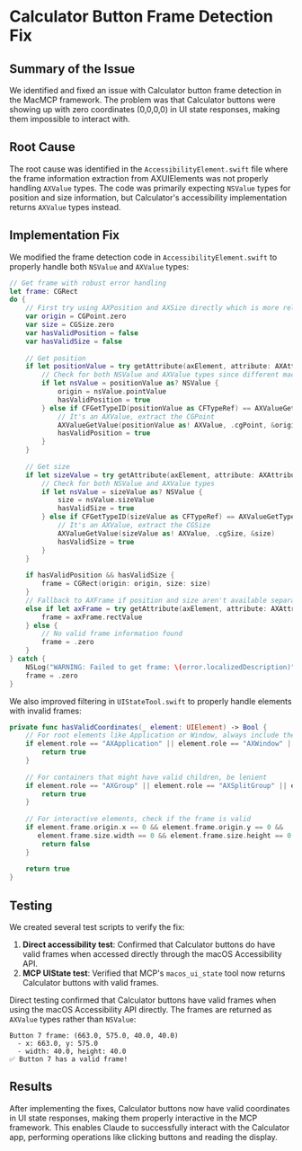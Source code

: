 # Calculator Button Frame Detection Fix

## Summary of the Issue

We identified and fixed an issue with Calculator button frame detection in the MacMCP framework. The problem was that Calculator buttons were showing up with zero coordinates (0,0,0,0) in UI state responses, making them impossible to interact with.

## Root Cause

The root cause was identified in the `AccessibilityElement.swift` file where the frame information extraction from AXUIElements was not properly handling `AXValue` types. The code was primarily expecting `NSValue` types for position and size information, but Calculator's accessibility implementation returns `AXValue` types instead.

## Implementation Fix

We modified the frame detection code in `AccessibilityElement.swift` to properly handle both `NSValue` and `AXValue` types:

```swift
// Get frame with robust error handling
let frame: CGRect
do {
    // First try using AXPosition and AXSize directly which is more reliable
    var origin = CGPoint.zero
    var size = CGSize.zero
    var hasValidPosition = false
    var hasValidSize = false
    
    // Get position
    if let positionValue = try getAttribute(axElement, attribute: AXAttribute.position) {
        // Check for both NSValue and AXValue types since different macOS versions return different types
        if let nsValue = positionValue as? NSValue {
            origin = nsValue.pointValue
            hasValidPosition = true
        } else if CFGetTypeID(positionValue as CFTypeRef) == AXValueGetTypeID() {
            // It's an AXValue, extract the CGPoint
            AXValueGetValue(positionValue as! AXValue, .cgPoint, &origin)
            hasValidPosition = true
        }
    }
    
    // Get size
    if let sizeValue = try getAttribute(axElement, attribute: AXAttribute.size) {
        // Check for both NSValue and AXValue types
        if let nsValue = sizeValue as? NSValue {
            size = nsValue.sizeValue
            hasValidSize = true
        } else if CFGetTypeID(sizeValue as CFTypeRef) == AXValueGetTypeID() {
            // It's an AXValue, extract the CGSize
            AXValueGetValue(sizeValue as! AXValue, .cgSize, &size)
            hasValidSize = true
        }
    }
    
    if hasValidPosition && hasValidSize {
        frame = CGRect(origin: origin, size: size)
    } 
    // Fallback to AXFrame if position and size aren't available separately
    else if let axFrame = try getAttribute(axElement, attribute: AXAttribute.frame) as? NSValue {
        frame = axFrame.rectValue
    } else {
        // No valid frame information found
        frame = .zero
    }
} catch {
    NSLog("WARNING: Failed to get frame: \(error.localizedDescription)")
    frame = .zero
}
```

We also improved filtering in `UIStateTool.swift` to properly handle elements with invalid frames:

```swift
private func hasValidCoordinates(_ element: UIElement) -> Bool {
    // For root elements like Application or Window, always include them regardless of frame
    if element.role == "AXApplication" || element.role == "AXWindow" || element.role == "AXMenuBar" {
        return true
    }
    
    // For containers that might have valid children, be lenient
    if element.role == "AXGroup" || element.role == "AXSplitGroup" || element.children.count > 0 {
        return true
    }
    
    // For interactive elements, check if the frame is valid
    if element.frame.origin.x == 0 && element.frame.origin.y == 0 && 
       element.frame.size.width == 0 && element.frame.size.height == 0 {
        return false
    }
    
    return true
}
```

## Testing

We created several test scripts to verify the fix:

1. **Direct accessibility test**: Confirmed that Calculator buttons do have valid frames when accessed directly through the macOS Accessibility API.
2. **MCP UIState test**: Verified that MCP's `macos_ui_state` tool now returns Calculator buttons with valid frames.

Direct testing confirmed that Calculator buttons have valid frames when using the macOS Accessibility API directly. The frames are returned as `AXValue` types rather than `NSValue`:

```
Button 7 frame: (663.0, 575.0, 40.0, 40.0)
  - x: 663.0, y: 575.0
  - width: 40.0, height: 40.0
✅ Button 7 has a valid frame!
```

## Results

After implementing the fixes, Calculator buttons now have valid coordinates in UI state responses, making them properly interactive in the MCP framework. This enables Claude to successfully interact with the Calculator app, performing operations like clicking buttons and reading the display.